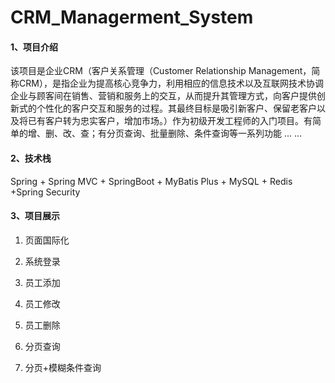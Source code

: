 # CRM_Managerment_System

#### 1、项目介绍
该项目是企业CRM（客户关系管理（Customer Relationship Management，简称CRM），是指企业为提高核心竞争力，利用相应的信息技术以及互联网技术协调企业与顾客间在销售、营销和服务上的交互，从而提升其管理方式，向客户提供创新式的个性化的客户交互和服务的过程。其最终目标是吸引新客户、保留老客户以及将已有客户转为忠实客户，增加市场。）作为初级开发工程师的入门项目。有简单的增、删、改、查；有分页查询、批量删除、条件查询等一系列功能 ... ...

#### 2、技术栈
Spring + Spring MVC + SpringBoot + MyBatis Plus + MySQL + Redis +Spring Security


#### 3、项目展示

1.  页面国际化



2.  系统登录

3.  员工添加

4.  员工修改

5.  员工删除

6.  分页查询

7.  分页+模糊条件查询


